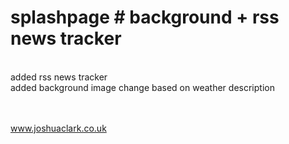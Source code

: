 # splashpage # background + rss news tracker #

<br>added rss news tracker
<br>added background image change based on weather description

<br><br><a href="https://joshuaclark.co.uk">www.joshuaclark.co.uk</a>
